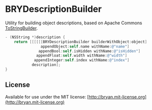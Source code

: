 # BRYDescriptionBuilder

Utility for building object descriptions, based on Apache Commons [ToStringBuilder](http://commons.apache.org/proper/commons-lang/apidocs/org/apache/commons/lang3/builder/ToStringBuilder.html).

```objectivec
- (NSString *)description {
    return [[[[[[BRYDescriptionBuilder builderWithObject:object]
                appendObject:self.name withName:@"name"]
               appendBool:self.isHidden withName:@"isHidden"]
              appendFloat:self.width withName:@"width"]
             appendInteger:self.index withName:@"index"]
            description];
}
```

## License

Available for use under the MIT license: [http://bryan.mit-license.org](http://bryan.mit-license.org)
